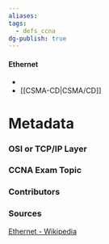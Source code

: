 ```yaml
---
aliases: 
tags:
  - defs_ccna
dg-publish: true
---
```

#### Ethernet
- 
- [[CSMA-CD|CSMA/CD]]






# Metadata
### OSI or TCP/IP Layer

### CCNA Exam Topic

### Contributors

### Sources
[Ethernet - Wikipedia](https://en.wikipedia.org/wiki/Ethernet)
